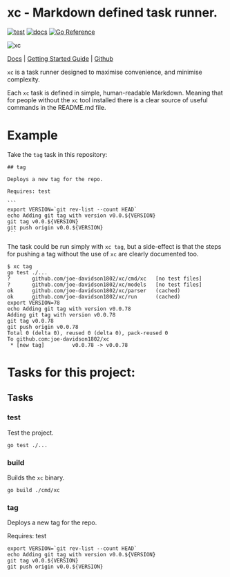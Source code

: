 # xc - Markdown defined task runner. 


[![test](https://github.com/joe-davidson1802/xc/actions/workflows/test.yaml/badge.svg)](https://github.com/joe-davidson1802/xc/actions/workflows/test.yaml) 
[![docs](https://github.com/joe-davidson1802/xc/actions/workflows/docs.yml/badge.svg)](https://github.com/joe-davidson1802/xc/actions/workflows/docs.yml)
[![Go Reference](https://pkg.go.dev/badge/github.com/joe-davidson1802/xc.svg)](https://pkg.go.dev/github.com/joe-davidson1802/xc)

![xc](https://user-images.githubusercontent.com/19927761/156772881-10065864-ff4d-4225-ab2b-5adbbe628845.png)


[Docs](https://xcfile.dev/) | [Getting Started Guide](https://xcfile.dev/getting-started/) | [Github](https://github.com/joe-davidson1802/xc)

`xc` is a task runner designed to maximise convenience, and minimise complexity.

Each `xc` task is defined in simple, human-readable Markdown. Meaning that for people without the `xc` tool installed there is a clear source of useful commands in the README.md file.

# Example


Take the `tag` task in this repository:

````
## tag

Deploys a new tag for the repo.

Requires: test

```
export VERSION=`git rev-list --count HEAD`
echo Adding git tag with version v0.0.${VERSION}
git tag v0.0.${VERSION}
git push origin v0.0.${VERSION}
```
````

The task could be run simply with `xc tag`, but a side-effect is that the steps for pushing a tag without the use of `xc` are clearly documented too.

```
$ xc tag
go test ./...
?       github.com/joe-davidson1802/xc/cmd/xc   [no test files]
?       github.com/joe-davidson1802/xc/models   [no test files]
ok      github.com/joe-davidson1802/xc/parser   (cached)
ok      github.com/joe-davidson1802/xc/run      (cached)
export VERSION=78
echo Adding git tag with version v0.0.78
Adding git tag with version v0.0.78
git tag v0.0.78
git push origin v0.0.78
Total 0 (delta 0), reused 0 (delta 0), pack-reused 0
To github.com:joe-davidson1802/xc
 * [new tag]         v0.0.78 -> v0.0.78
```


# Tasks for this project:

## Tasks

### test

Test the project.

```
go test ./...
```

### build

Builds the `xc` binary.

```
go build ./cmd/xc
```

### tag
Deploys a new tag for the repo.

Requires: test
```
export VERSION=`git rev-list --count HEAD`
echo Adding git tag with version v0.0.${VERSION}
git tag v0.0.${VERSION}
git push origin v0.0.${VERSION}
```
